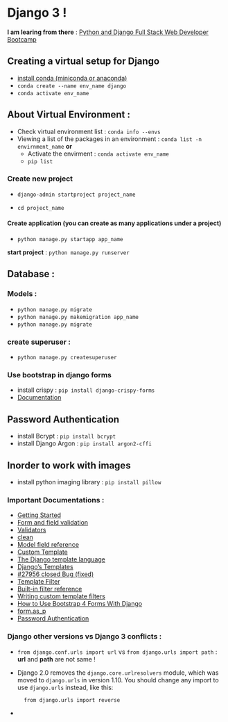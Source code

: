 # Django 3 !
**I am learing from there** : 
[Python and Django Full Stack Web Developer Bootcamp](https://www.udemy.com/course/python-and-django-full-stack-web-developer-bootcamp/)

## Creating a virtual setup for Django
- [install conda (miniconda or anaconda)](https://conda.io/projects/conda/en/latest/user-guide/install/linux.html)
- `conda create --name env_name django`
- `conda activate env_name`

## About Virtual Environment :
- Check virtual environment list : `conda info --envs`
- Viewing a list of the packages in an environment : `conda list -n envirnment_name` 
  **or**
  - Activate the envirment : `conda activate env_name`
  - `pip list`

### Create new project 
- `django-admin startproject project_name`

- `cd project_name`

#### Create application (you can create as many applications under a project)
  
- `python manage.py startapp app_name`

 **start project** : `python manage.py runserver`


 ## Database :
### Models :
- `python manage.py migrate`
- `python manage.py makemigration app_name`
- `python manage.py migrate`

### create superuser :
- `python manage.py createsuperuser`


### Use bootstrap in django forms

- install crispy : `pip
 install django-crispy-forms`
- [Documentation](https://simpleisbetterthancomplex.com/tutorial/2018/08/13/how-to-use-bootstrap-4-forms-with-django.html) 

## Password Authentication 
- install Bcrypt : `pip install bcrypt`
- install Django Argon : `pip
 install argon2-cffi`

## Inorder to work with images 
- install python imaging library : `pip install pillow`

 ### Important Documentations :
- [Getting Started](https://docs.djangoproject.com/en/3.0/)
- [Form and field validation](https://docs.djangoproject.com/en/3.0/ref/forms/validation/?fbclid=IwAR31WkOA0nKRSUIJ9mCU3MnkF7d_jwIMZstbA6tEeo-j2A6ISz-Pk0NS_no)
- [Validators](https://docs.djangoproject.com/en/3.0/ref/validators/)
- [clean](https://kite.com/python/docs/django.db.models.Model.clean)
- [Model field reference](https://docs.djangoproject.com/en/3.0/ref/models/fields/)
- [Custom Template](https://docs.djangoproject.com/en/1.11/howto/custom-template-tags/)
- [The Django template language](https://docs.djangoproject.com/en/3.0/ref/templates/language/)
- [Django’s Templates](https://djangobook.com/mdj2-django-templates/)
- [#27956 closed Bug (fixed)](https://code.djangoproject.com/ticket/27956)
- [Template Filter](https://docs.djangoproject.com/en/3.0/topics/templates/#filters)
- [Built-in filter reference](https://docs.djangoproject.com/en/3.0/ref/templates/builtins/#ref-templates-builtins-filters)
- [Writing custom template filters](https://docs.djangoproject.com/en/3.0/howto/custom-template-tags/#howto-writing-custom-template-filters)
- [How to Use Bootstrap 4 Forms With Django](https://simpleisbetterthancomplex.com/tutorial/2018/08/13/how-to-use-bootstrap-4-forms-with-django.html)
- [form.as_p](https://teamtreehouse.com/community/what-is-advantage-of-formasp)
- [Password Authentication](https://docs.djangoproject.com/en/3.0/topics/auth/passwords/)



### Django other versions vs Django 3 conflicts :

- `from django.conf.urls import url` vs `from django.urls import path` : **url** and **path** are not same !
- Django 2.0 removes the `django.core.urlresolvers` module, which was moved to `django.urls` in version 1.10. You should change any import to use `django.urls` instead, like this:
  
        from django.urls import reverse


- 